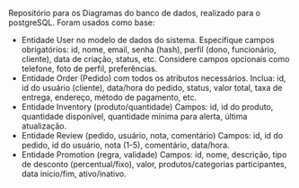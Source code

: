 Repositório para os Diagramas do banco de dados, realizado para o postgreSQL.
Foram usados como base: 
- Entidade User no modelo de dados do sistema.
    Especifique campos obrigatórios: id, nome, email, senha (hash), perfil (dono, funcionário, cliente), data de criação, status, etc.
    Considere campos opcionais como telefone, foto de perfil, preferências.
- Entidade Order (Pedido) com todos os atributos necessários.
    Inclua: id, id do usuário (cliente), data/hora do pedido, status, valor total, taxa de entrega, endereço, método de pagamento, etc.
- Entidade Inventory (produto/quantidade)
    Campos: id, id do produto, quantidade disponível, quantidade mínima para alerta, última atualização.
- Entidade Review (pedido, usuário, nota, comentário)
    Campos: id, id do pedido, id do usuário, nota (1-5), comentário, data/hora.
- Entidade Promotion (regra, validade)
    Campos: id, nome, descrição, tipo de desconto (percentual/fixo), valor, produtos/categorias participantes, data início/fim, ativo/inativo.
